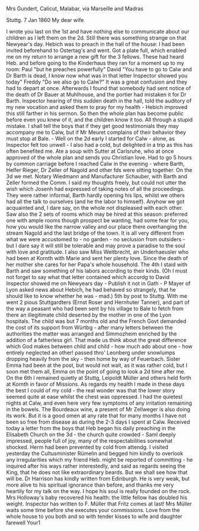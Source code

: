 Mrs Gundert, Calicut, Malabar, via Marseille and Madras

 Stuttg. 7 Jan 1860
My dear wife

I wrote you last on the 1st and have nothing else to communicate about our children as I left them on the 2d. Still there was something strange on that Newyear's day. Hebich was to preach in the hall of the house: I had been invited beforehand to Ostertag's and went. Got a plate full, which enabled me on my return to arrange a new gift for the 3 fellows. These had heard Heb. and before going to the Kinderhaus they ran for a moment up to my room: Paul "but he preaches powerfully" David "You have to go to Calw and Dr Barth is dead, I know now what was in that letter Inspector showed you today" Freddy "Do we also go to Calw?" It was a great confusion and they had to depart at once. Afterwards I found that somebody had sent notice of the death of Dr Bauer at Muhlhouse, and the portier had mistaken it for Dr Barth. Inspector hearing of this sudden death in the hall, told the auditory of my new vocation and asked them to pray for my health - Hebich improved this still farther in his sermon. So then the whole plan has become public before even you knew of it, and the children know it too. All through a stupid mistake. I shall tell the boys that if they get good testimonials they may accompany me to Calw, but if Mr Meuret complains of their behavior they must stop at Bale. - Well on the 2d early I started for Calw - alone, as Inspector felt too unwell - I also had a cold, but delighted in a trip as this has often benefited me. Ate a soup with Sutter at Carlsruhe, who at once approved of the whole plan and sends you Christian love. Had to go 5 hours by common carriage before I reached Calw in the evening - where Barth, Helfer Rieger, Dr Zeller of Nagold and other fds were sitting together. On the 3d we met. Notary Wiedmann and Manufacturer Schauber, with Barth and Zeller formed the Comm. I said my thoughts freely, but could not utter the wish which Josenh had expressed of taking notes of all the proceedings. They were rather informal, Barth hardly opening his lips, whilst we others had all the talk to ourselves (and he the labor to himself). Anyhow we got acquainted and, I dare say, on the whole not displeased with each other. Saw also the 2 sets of rooms which may be hired at this season: preferred one with ample rooms though prospect be wanting, had some fear for you, how you would like the narrow valley and our place there overhanging the stream Nagold and the last bridge of the town. It is all very different from what we were accustomed to - no garden - no seclusion from outsiders - but I dare say it will still be tolerable and may prove a paradise to the soul with love and gratitude. I also saw Miss Weitbrecht, an Underhaeusler who had been at Kornth with Marie and sent her plenty love. Since the death of her mother she cares for her Papa's whole household. The 4th I staid with Barth and saw something of his labors according to their kinds. (Oh I must not forget to say what that letter contained which accordg to David Inspector showed me on Newyears day - Publish it not in Gath - P Mayer of Lyon asked news about Hebich, he had behaved so strangely, that he should like to know whether he was - mad.) 5th by post to Stuttg. With me went 2 pious Stuttgardters (Ernst Roser and Hernhuter Tanner), and part of the way a peasant who had been sent by his village to Bale to fetch from there an illegitimate child deserted by the mother in one of the Lyon hospitals. The child was but 7 months old and the French Govt demanded the cost of its support from Würtbg - after many letters between the authorities the matter was arranged and Simmozheim enriched by the addition of a fatherless girl. That made us think about the great difference which God makes between child and child - how much ado about one - how entirely neglected an other! passed thro' Leonberg under snowlumps dropping heavily from the sky - then home by way of Feuerbach. Sister Emma had been at the post, but would not wait, as it was rather cold, but I soon met them all, Emma on the point of going to look a 2d time after me. On the 6th I remained quietly at Stuttg, Leipoldt Müller and others held forth at Kornth in favor of Missions. As regards my health I made in these days the best I could of my cold - the real wonder was that the lower story seemed quite at ease whilst the chest was oppressed. I had the quietest nights at Calw, and even here very few symptoms of any irritation remaining in the bowels. The Bourdeaux wine, a present of Mr Zellweger is also doing its work. But it is a good omen at any rate that for many months I have not been so free from disease as during the 2-3 days I spent at Calw. Received today a letter from the boys that Heb began his daily preaching in the Elisabeth Church on the 3d - the church quite crowded - Saml deeply impressed, people full of joy, many of the respectabilities somewhat shocked. Herm had been prevented by cold from attendg. I visited yesterday the Cultusminister Rümelin and begged him kindly to overlook any irregularities which my friend Heb. might be reported of committing - he inquired after his ways rather interestedly, and said as regards seeing the King, that he does not like extraordinary beards. But we shall see how that will be. 
Dr Harrison has kindly written from Edinburgh. He is very weak, but more alive to his spiritual ignorance than before, and thanks me very heartily for my talk on the way. I hope his soul is really founded on the rock. Mrs Holloway's baby recovered his health: the little fellow has doubled his weight. Inspector has written to F. Müller that Fritz comes at last! Mrs Müller waits some time before she executes your commissions. Love from the whole house to you both and so with tender kisses to wife and daughter farewell
 Your1
